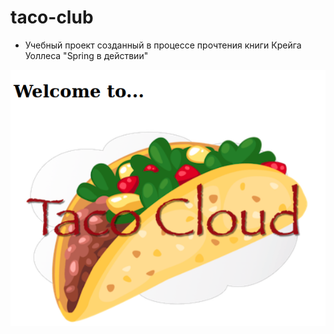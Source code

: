 # taco-club
- Учебный проект созданный в процессе прочтения книги Крейга Уоллеса "Spring в действии"

![HomePage](/images/homePage.png)